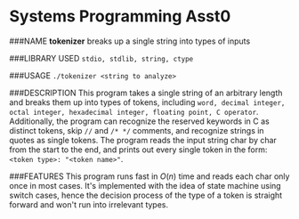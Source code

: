 # Systems Programming Asst0

###NAME
**tokenizer**
breaks up a single string into types of inputs

###LIBRARY USED
`stdio, stdlib, string, ctype`

###USAGE
`./tokenizer <string to analyze>`

###DESCRIPTION
This program takes a single string of an arbitrary length and breaks them up into types of tokens, including `word, decimal integer, octal integer, hexadecimal integer, floating point, C operator`. Additionally, the program can recognize the reserved keywords in C as distinct tokens, skip `//` and `/* */` comments, and recognize strings in quotes as single tokens.
The program reads the input string char by char from the start to the end, and prints out every single token in the form: `<token type>: "<token name>"`.

###FEATURES
This program runs fast in $O(n)$ time and reads each char only once in most cases. It's implemented with the idea of state machine using switch cases, hence the decision process of the type of a token is straight forward and won't run into irrelevant types.
